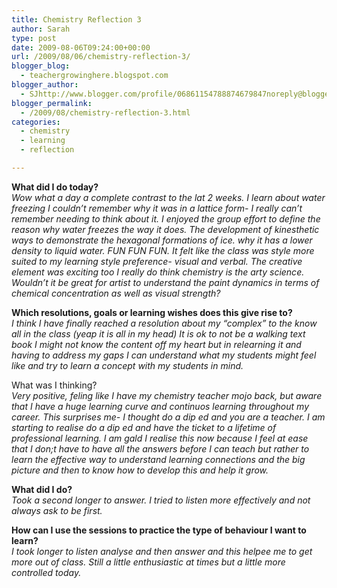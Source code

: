 ```yaml
---
title: Chemistry Reflection 3
author: Sarah
type: post
date: 2009-08-06T09:24:00+00:00
url: /2009/08/06/chemistry-reflection-3/
blogger_blog:
  - teachergrowinghere.blogspot.com
blogger_author:
  - SJhttp://www.blogger.com/profile/06861154788874679847noreply@blogger.com
blogger_permalink:
  - /2009/08/chemistry-reflection-3.html
categories:
  - chemistry
  - learning
  - reflection

---
```

<span style="font-weight: bold;">What did I do today? </span>  
<span style="font-style: italic;">Wow what a day a complete contrast to the lat 2 weeks. I learn about water freezing I couldn&#8217;t remember why it was in a lattice form- I really can&#8217;t remember needing to think about it. I enjoyed the group effort to define the reason why water freezes the way it does. The development of kinesthetic ways to demonstrate the hexagonal formations of ice. why it has a lower density to liquid water. FUN FUN FUN. It felt like the class was style more suited to my learning style preference- visual and verbal. The creative element was exciting too I really do think chemistry is the arty science. Wouldn&#8217;t it be great for artist to understand the paint dynamics in terms of chemical concentration as well as visual strength? </span>

<span style="font-weight: bold;">Which resolutions, goals or learning wishes does this give rise to? </span>  
<span style="font-style: italic;">I think I have finally reached a resolution about my &#8220;complex&#8221; to the know all in the class (yeap it is all in my head) It is ok to not be a walking text book I might not know the content off my heart but in relearning it and having to address my gaps I can understand what my students might feel like and try to learn a concept with my students in mind. </span>

What was I thinking?  
<span style="font-style: italic;">Very positive, feling like I have my chemistry teacher mojo back, but aware that I have a huge learning curve and continuos learning throughout my career. This surprises me- I thought do a dip ed and you are a teacher. I am starting to realise do a dip ed and have the ticket to a lifetime of professional learning. I am gald I realise this now because I feel at ease that I don;t have to have all the answers before I can teach but rather to learn the effective way to understand learning connections and the big picture and then to know how to develop this and help it grow.</span>

<span style="font-weight: bold;">What did I do? </span>  
<span style="font-style: italic;">Took a second longer to answer. I tried to listen more effectively and not always ask to be first.</span>

<span style="font-weight: bold;">How can I use the sessions to practice the type of behaviour I want to learn? </span>  
<span style="font-style: italic;">I took longer to listen analyse and then answer and this helpee me to get more out of class. Still a little enthusiastic at times but a little more controlled today.</span>